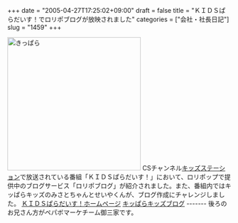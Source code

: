 +++
date = "2005-04-27T17:25:02+09:00"
draft = false
title = "ＫＩＤＳぱらだいす！でロリポブログが放映されました"
categories = ["会社・社長日記"]
slug = "1459"
+++

<img src="http://paperboy.co.jp/images/article/48-kidsparadise.jpg" width="300" alt="きっぱら">
CSチャンネル<a href="http://www.kids-station.com/" target="_blank">キッズステーション</a>で放送されている番組「ＫＩＤＳぱらだいす！」において、ロリポップで提供中のブログサービス「ロリポブログ」が紹介されました。また、番組内ではキッぱらキッズのみさとちゃんとせいやくんが、ブログ作成にチャレンジしました。
<a href="http://www.kids-station.com/minisite/kidsparadise/" target="_blank">ＫＩＤＳぱらだいす！ホームページ</a>
<a href="http://blog.kids.lolipop.jp/" target="_blank">キッぱらキッズブログ</a>
-------
後ろのお兄さん方がペパボマーケチーム御三家です。
